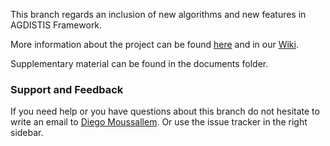 This branch regards an inclusion of new algorithms and new features in AGDISTIS Framework.

More information about the project can be found <a href="http://aksw.org/projects/AGDISTIS">here</a> and in our <a href="https://github.com/AKSW/AGDISTIS/wiki">Wiki</a>.

Supplementary material can be found in the documents folder.

### Support and Feedback
If you need help or you have questions about this branch do not hesitate to write an email to  <a href="mailto:moussallem@informatik.uni-leipzig.de">Diego Moussallem</a>. Or use the issue tracker in the right sidebar.
